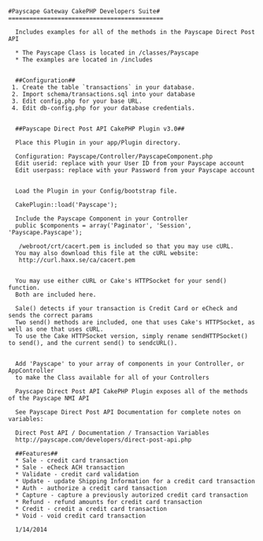 
	#Payscape Gateway CakePHP Developers Suite#
	============================================
	 
 	  Includes examples for all of the methods in the Payscape Direct Post API
 	 
 	  * The Payscape Class is located in /classes/Payscape
 	  * The examples are located in /includes
 	 
 	 
 	  ##Configuration## 
 	 1. Create the table `transactions` in your database. 
 	 2. Import schema/transactions.sql into your database
 	 3. Edit config.php for your base URL.
 	 4. Edit db-config.php for your database credentials.
 	  
	
	  ##Payscape Direct Post API CakePHP Plugin v3.0##
	  
	  Place this Plugin in your app/Plugin directory. 
	  
	  Configuration: Payscape/Controller/PayscapeComponent.php
	  Edit userid: replace with your User ID from your Payscape account
	  Edit userpass: replace with your Password from your Payscape account
	  
	  
	  Load the Plugin in your Config/bootstrap file. 
	  
	  CakePlugin::load('Payscape');
	  
	  Include the Payscape Component in your Controller 
	  public $components = array('Paginator', 'Session', 'Payscape.Payscape');
	  
	   /webroot/crt/cacert.pem is included so that you may use cURL. 
	  You may also download this file at the cURL website:
	   http://curl.haxx.se/ca/cacert.pem 
	 
	  
	  You may use either cURL or Cake's HTTPSocket for your send() function.
	  Both are included here. 
	  
	  Sale() detects if your transaction is Credit Card or eCheck and sends the correct params 
	  Two send() methods are included, one that uses Cake's HTTPSocket, as well as one that uses cURL.
	  To use the Cake HTTPSocket version, simply rename sendHTTPSocket() to send(), and the current send() to sendcURL(). 
	  
	  
	  Add 'Payscape' to your array of components in your Controller, or AppController 
	  to make the Class available for all of your Controllers
	  
	  Payscape Direct Post API CakePHP Plugin exposes all of the methods of the Payscape NMI API
	  
	  See Payscape Direct Post API Documentation for complete notes on variables:
	  
	  Direct Post API / Documentation / Transaction Variables
	  http://payscape.com/developers/direct-post-api.php
	  
      ##Features## 
      * Sale - credit card transaction
      * Sale - eCheck ACH transaction
      * Validate - credit card validation
      * Update - update Shipping Information for a credit card transaction
      * Auth - authorize a credit card tansaction
      * Capture - capture a previously autorized credit card transaction
      * Refund - refund amounts for credit card transaction
      * Credit - credit a credit card transaction
      * Void - void credit card transaction
 	  
	  1/14/2014
	  
	 